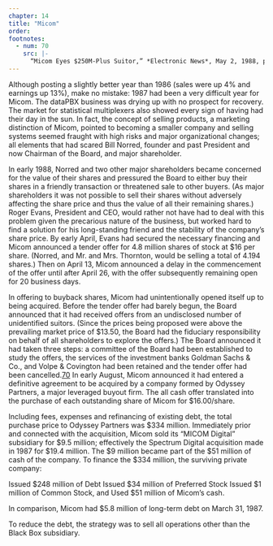 ```yaml
---
chapter: 14
title: "Micom"
order: 
footnotes:
  - num: 70
    src: |-
      “Micom Eyes $250M-Plus Suitor,” *Electronic News*, May 2, 1988, p. 31
---
```


Although posting a slightly better year than 1986 (sales were up 4% and earnings up 13%), make no mistake: 1987 had been a very difficult year for Micom. The dataPBX business was drying up with no prospect for recovery. The market for statistical multiplexers also showed every sign of having had their day in the sun. In fact, the concept of selling products, a marketing distinction of Micom, pointed to becoming a smaller company and selling systems seemed fraught with high risks and major organizational changes; all elements that had scared Bill Norred, founder and past President and now Chairman of the Board, and major shareholder.

In early 1988, Norred and two other major shareholders became concerned for the value of their shares and pressured the Board to either buy their shares in a friendly transaction or threatened sale to other buyers. (As major shareholders it was not possible to sell their shares without adversely affecting the share price and thus the value of all their remaining shares.) Roger Evans, President and CEO, would rather not have had to deal with this problem given the precarious nature of the business, but worked hard to find a solution for his long-standing friend and the stability of the company’s share price. By early April, Evans had secured the necessary financing and Micom announced a tender offer for 4.8 million shares of stock at $16 per share. (Norred, and Mr. and Mrs. Thornton, would be selling a total of 4.194 shares.) Then on April 13, Micom announced a delay in the commencement of the offer until after April 26, with the offer subsequently remaining open for 20 business days.

In offering to buyback shares, Micom had unintentionally opened itself up to being acquired. Before the tender offer had barely begun, the Board announced that it had received offers from an undisclosed number of unidentified suitors. (Since the prices being proposed were above the prevailing market price of $13.50, the Board had the fiduciary responsibility on behalf of all shareholders to explore the offers.) The Board announced it had taken three steps: a committee of the Board had been established to study the offers, the services of the investment banks Goldman Sachs & Co., and Volpe & Covington had been retained and the tender offer had been cancelled.<a name="fnloc70" href="#fn70">70</a>  In early August, Micom announced it had entered a definitive agreement to be acquired by a company formed by Odyssey Partners, a major leveraged buyout firm. The all cash offer translated into the purchase of each outstanding share of Micom for $16.00/share.

Including fees, expenses and refinancing of existing debt, the total purchase price to Odyssey Partners was $334 million. Immediately prior and connected with the acquisition, Micom sold its “MICOM Digital” subsidiary for $9.5 million; effectively the Spectrum Digital acquisition made in 1987 for $19.4 million. The $9 million became part of the $51 million of cash of the company. To finance the $334 million, the surviving private company:

Issued $248 million of Debt
Issued $34 million of Preferred Stock
Issued $1 million of Common Stock, and
Used $51 million of Micom’s cash.

In comparison, Micom had $5.8 million of long-term debt on March 31, 1987.

To reduce the debt, the strategy was to sell all operations other than the Black Box subsidiary. 
